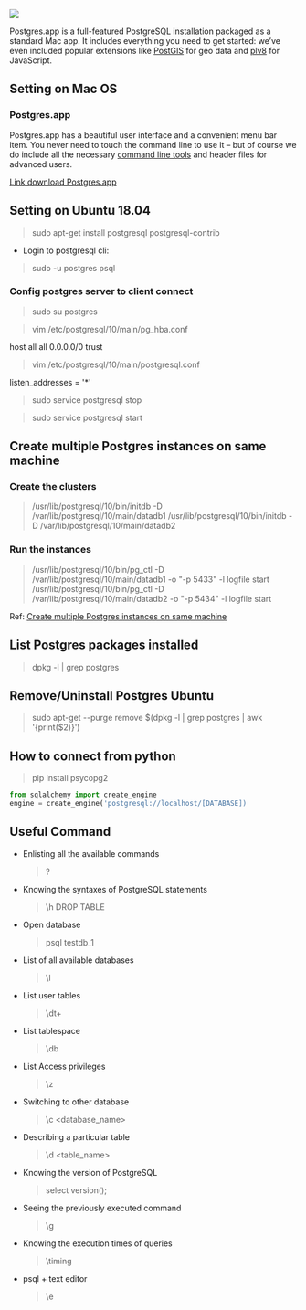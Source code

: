 ![](https://i0.wp.com/trungquan710.com/wp-content/uploads/2015/05/postgresql.png?fit=468%2C415&ssl=1)

Postgres.app is a full-featured PostgreSQL installation packaged as a standard Mac app. It includes everything you need to get started: we’ve even included popular extensions like [PostGIS](http://postgis.net/) for geo data and [plv8](https://github.com/plv8/plv8) for JavaScript.

## Setting on Mac OS
### Postgres.app
Postgres.app has a beautiful user interface and a convenient menu bar item. You never need to touch the command line to use it – but of course we do include all the necessary [command line tools](https://postgresapp.com/documentation/cli-tools.html) and header files for advanced users.

[Link download Postgres.app](https://postgresapp.com/downloads.html)

## Setting on Ubuntu 18.04
> sudo apt-get install postgresql postgresql-contrib

- Login to postgresql cli:
> sudo -u postgres psql

### Config postgres server to client connect
> sudo su postgres

> vim /etc/postgresql/10/main/pg_hba.conf

host    all             all             0.0.0.0/0               trust

> vim /etc/postgresql/10/main/postgresql.conf

listen_addresses = '*'

> sudo service postgresql stop

> sudo service postgresql start

## Create multiple Postgres instances on same machine
### Create the clusters
> /usr/lib/postgresql/10/bin/initdb -D /var/lib/postgresql/10/main/datadb1
> /usr/lib/postgresql/10/bin/initdb -D /var/lib/postgresql/10/main/datadb2

### Run the instances
> /usr/lib/postgresql/10/bin/pg_ctl -D /var/lib/postgresql/10/main/datadb1 -o "-p 5433" -l logfile start
> /usr/lib/postgresql/10/bin/pg_ctl -D /var/lib/postgresql/10/main/datadb2 -o "-p 5434" -l logfile start

Ref: [Create multiple Postgres instances on same machine](https://stackoverflow.com/questions/37861262/create-multiple-postgres-instances-on-same-machine)

## List Postgres packages installed
> dpkg -l | grep postgres

## Remove/Uninstall Postgres Ubuntu
> sudo apt-get --purge remove $(dpkg -l | grep postgres | awk '{print($2)}')

## How to connect from python
> pip install psycopg2

```python
from sqlalchemy import create_engine
engine = create_engine('postgresql://localhost/[DATABASE])
```

## Useful Command
* Enlisting all the available commands
	> \?

* Knowing the syntaxes of PostgreSQL statements
	> \h DROP TABLE

* Open database
	> psql testdb_1

* List of all available databases
	> \l

* List user tables
	> \dt+

* List tablespace
	> \db

* List Access privileges
	> \z
	
* Switching to other database
	> \c <database_name>

* Describing a particular table
	> \d <table_name>
	
* Knowing the version of PostgreSQL
	> select version();

* Seeing the previously executed command
	> \g

* Knowing the execution times of queries
	> \timing

* psql + text editor
	> \e
